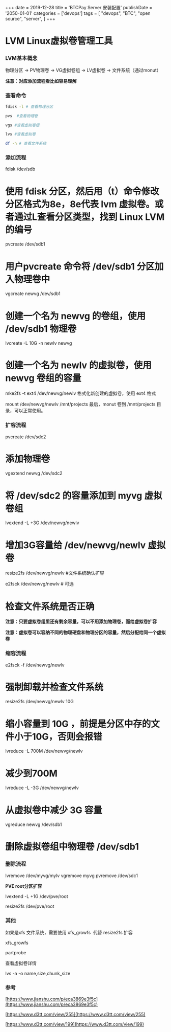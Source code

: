 +++
date = 2019-12-28
title = 'BTCPay Server 安装配置'
publishDate = '2050-01-01'
categories = ['devops']
tags = [
    "devops",
    "BTC",
    "open source",
    "server",
]
+++

# LVM Linux虚拟卷管理工具

### **LVM基本概念**

物理分区 -> PV物理卷 -> VG虚拟卷组 -> LV虚拟卷 -> 文件系统（通过monut）

**注意：对应添加流程看比如容易理解**

### **查看命令**

```bash
fdisk -l # 查看物理分区

pvs  #查看物理卷

vgs #查看虚拟卷组

lvs #查看虚拟卷

df -h # 查看文件系统
```

### **添加流程**

fdisk /dev/sdb
# 使用 fdisk 分区，然后用（t）命令修改分区格式为8e，8e代表 lvm 虚拟卷。或者通过L查看分区类型，找到 Linux LVM的编号

pvcreate  /dev/sdb1
# 用户pvcreate 命令将 /dev/sdb1 分区加入物理卷中

vgcreate newvg /dev/sdb1
# 创建一个名为 newvg 的卷组，使用 /dev/sdb1 物理卷

lvcreate -L 10G -n newlv  newvg
# 创建一个名为 newlv 的虚拟卷，使用 newvg 卷组的容量

mke2fs -t ext4 /dev/newvg/newlv
格式化新创建的虚拟卷，使用 ext4 格式

mount /dev/newvg/newlv /mnt/projects
最后，monut 卷到 /mnt/projects 目录，可以正常使用。

### **扩容流程**

pvcreate /dev/sdc2
# 添加物理卷

vgextend newvg /dev/sdc2
# 将 /dev/sdc2 的容量添加到 myvg 虚拟卷组

lvextend -L +3G /dev/newvg/newlv
# 增加3G容量给 /dev/newvg/newlv 虚拟卷

resize2fs /dev/newvg/newlv
#文件系统确认扩容

e2fsck /dev/newvg/newlv   # 可选
#  检查文件系统是否正确

**注意：只要虚拟卷组里还有剩余容量，可以不用添加物理卷，而给虚拟卷扩容**

**注意：虚拟卷可以容纳不同的物理硬盘和物理分区的容量，然后分配给同一个虚拟卷**

### **缩容流程**

e2fsck -f /dev/newvg/newlv
# 强制卸载并检查文件系统

resize2fs /dev/newvg/newlv 10G
# 缩小容量到 10G ，前提是分区中存的文件小于10G，否则会报错

lvreduce -L 700M /dev/newvg/newlv
# 减少到700M

lvreduce -L -3G /dev/newvg/newlv
# 从虚拟卷中减少 3G 容量

vgreduce newvg  /dev/sdb1
# 删除虚拟卷组中物理卷 /dev/sdb1

### **删除流程**

lvremove /dev/myvg/mylv
vgremove myvg
pvremove /dev/sdc1

**PVE root分区扩容**

lvextend -L +1G /dev/pve/root

resize2fs  /dev/pve/root

### **其他**

如果是xfs 文件系统，需要使用 xfs_growfs  代替  resize2fs 扩容

xfs_growfs

partprobe

查看虚拟卷详情

lvs -a -o name,size,chunk_size

### **参考**

[https://www.jianshu.com/p/eca3869e3f5c](https://www.jianshu.com/p/eca3869e3f5c)

[https://www.d3tt.com/view/255](https://www.d3tt.com/view/255)

[https://www.d3tt.com/view/199](https://www.d3tt.com/view/199)